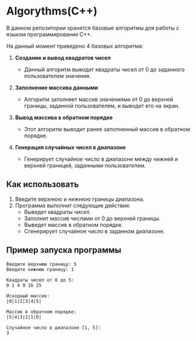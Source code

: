 # Algorythms(C++)

В данном репозитории хранятся базовые алгоритмы для работы с языком программирования C++.

На данный момент приведено 4 базовых алгоритма:

1. **Создание и вывод квадратов чисел**
   - Данный алгоритм выводит квадраты чисел от 0 до заданного пользователем значения.

2. **Заполнение массива данными**
   - Алгоритм заполняет массив значениями от 0 до верхней границы, заданной пользователем, и выводит его на экран.

3. **Вывод массива в обратном порядке**
   - Этот алгоритм выводит ранее заполненный массив в обратном порядке.

4. **Генерация случайных чисел в диапазоне**
   - Генерирует случайное число в диапазоне между нижней и верхней границей, заданными пользователем.

## Как использовать

1. Введите верхнюю и нижнюю границы диапазона.
2. Программа выполнит следующие действия:
   - Выведет квадраты чисел.
   - Заполнит массив числами от 0 до верхней границы.
   - Выведет массив в обратном порядке.
   - Сгенерирует случайное число в заданном диапазоне.
   
## Пример запуска программы

```shell
Введите верхнюю границу: 5
Введите нижнюю границу: 1

Квадраты чисел от 0 до 5:
0 1 4 9 16 25 

Исходный массив:
|0|1|2|3|4|5|

Массив в обратном порядке:
|5|4|3|2|1|0|

Случайное число в диапазоне [1, 5]:
3